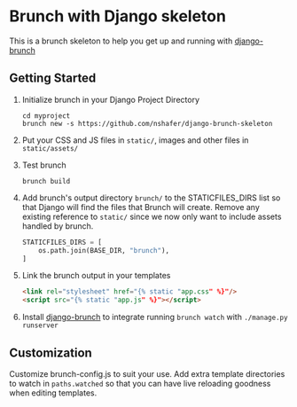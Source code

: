 Brunch with Django skeleton
===========================

This is a brunch skeleton to help you get up and running with [django-brunch](https://github.com/nshafer/django-brunch)

Getting Started
---------------

1. Initialize brunch in your Django Project Directory

    ```
    cd myproject
    brunch new -s https://github.com/nshafer/django-brunch-skeleton
    ```

2. Put your CSS and JS files in `static/`, images and other files in `static/assets/`

3. Test brunch

    ```
    brunch build
    ```

4. Add brunch's output directory `brunch/` to the STATICFILES_DIRS list so that Django will find the files that Brunch
will create. Remove any existing reference to `static/` since we now only want to include assets handled by brunch.

    ```python
    STATICFILES_DIRS = [
        os.path.join(BASE_DIR, "brunch"),
    ]
    ```

5. Link the brunch output in your templates

    ```html
    <link rel="stylesheet" href="{% static "app.css" %}"/>
    <script src="{% static "app.js" %}"></script>
    ```

6. Install [django-brunch](https://github.com/nshafer/django-brunch) to integrate running `brunch watch`
with `./manage.py runserver`


Customization
-------------

Customize brunch-config.js to suit your use. Add extra template directories to watch in `paths.watched` so that you can
have live reloading goodness when editing templates.
